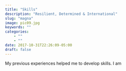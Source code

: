 ```yaml
---
title: "Skills"
description: "Resilient, Determined & International"
slug: "magna"
image: pic09.jpg
keywords: ""
categories: 
    - ""
    - ""
date: 2017-10-31T22:26:09-05:00
draft: false
---
```


My previous experiences helped me to develop skills. I am
